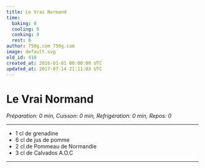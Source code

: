 ```yaml
---
title: Le Vrai Normand
time:
  baking: 0
  cooling: 0
  cooking: 0
  rest: 0
author: 750g.com 750g.com
image: default.svg
old_id: 410
created_at: 2016-01-01 00:00:00 UTC
updated_at: 2017-07-14 21:11:03 UTC
---
```


# Le Vrai Normand

*Préparation: 0 min, Cuisson: 0 min, Refrigération: 0 min, Repos: 0*

---

- 1 cl de grenadine
- 6 cl de jus de pomme
- 2 cl de Pommeau de Normandie
- 3 cl de Calvados A.O.C

---


